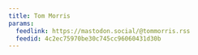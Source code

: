 ```yaml
---
title: Tom Morris
params:
  feedlink: https://mastodon.social/@tommorris.rss
  feedid: 4c2ec75970be30c745cc96060431d30b
---
```

